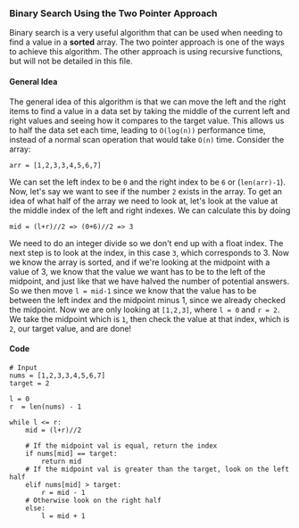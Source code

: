 ### Binary Search Using the Two Pointer Approach

Binary search is a very useful algorithm that can be used when needing to find a value in a **sorted** array. The two pointer approach is one of the ways to achieve this algorithm. The other approach is using recursive functions, but will not be detailed in this file.

#### General Idea
The general idea of this algorithm is that we can move the left and the right items to find a value in a data set by taking the middle of the current left and right values and seeing how it compares to the target value. This allows us to half the data set each time, leading to `O(log(n))` performance time, instead of a normal scan operation that would take `O(n)` time.
Consider the array: 
```
arr = [1,2,3,3,4,5,6,7]
```
We can set the left index to be `0` and the right index to be `6` or (`len(arr)-1`). 
Now, let's say we want to see if the number `2` exists in the array. To get an idea of what half of the array we need to look at, let's look at the value at the middle index of the left and right indexes. We can calculate this by doing 
```
mid = (l+r)//2 => (0+6)//2 => 3
``` 
We need to do an integer divide so we don't end up with a float index.
The next step is to look at the index, in this case `3`, which corresponds to 3. Now we know the array is sorted, and if we're looking at the midpoint with a value of 3, we know that the value we want has to be to the left of the midpoint, and just like that we have halved the number of potential answers.
So we then move `l = mid-1` since we know that the value has to be between the left index and the midpoint minus 1, since we already checked the midpoint.
Now we are only looking at `[1,2,3]`, where `l = 0` and `r = 2`. We take the midpoint which is `1`, then check the value at that index, which is `2`, our target value, and are done!

#### Code
```
# Input
nums = [1,2,3,3,4,5,6,7]
target = 2

l = 0
r  = len(nums) - 1

while l <= r:
    mid = (l+r)//2

    # If the midpoint val is equal, return the index
    if nums[mid] == target:
        return mid
    # If the midpoint val is greater than the target, look on the left half
    elif nums[mid] > target:
        r = mid - 1
    # Otherwise look on the right half
    else:
        l = mid + 1

```